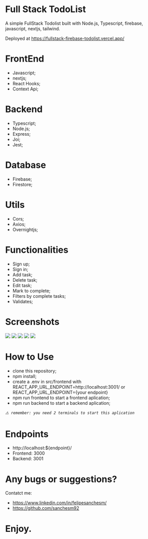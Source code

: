 
# Full Stack TodoList

A simple FullStack Todolist built with Node.js, Typescript, firebase, javascript, nextjs, tailwind.

Deployed at https://fullstack-firebase-todolist.vercel.app/

# FrontEnd

- Javascript;
- nextjs;
- React Hooks;
- Context Api;

# Backend

- Typescript;
- Node.js;
- Express;
- Joi;
- Jest;

# Database

- Firebase;
- Firestore;

# Utils

- Cors;
- Axios;
- Overnightjs;

# Functionalities

- Sign up;
- Sign in;
- Add task;
- Delete task;
- Edit task;
- Mark to complete;
- Filters by complete tasks;
- Validates;

# Screenshots

<img src="https://ibb.co/rpfBmZh" />
<img src="https://ibb.co/84RprP3" />
<img src="https://ibb.co/ngV8P3X" />
<img src="https://ibb.co/KqdZ22M" />
<img src="https://ibb.co/12nCCLC" />


# How to Use

- clone this repository;
- npm install;
- create a .env in src/frontend with REACT_APP_URL_ENDPOINT=http://localhost:3001/ or REACT_APP_URL_ENDPOINT={your endpoint}
- npm run frontend to start a frontend aplication;
- npm run backend to start a backend aplication;

*`⚠️ remember: you need 2 terminals to start this aplication`*

# Endpoints

- http://localhost:${endpoint}/
- Frontend: 3000
- Backend: 3001

# Any bugs or suggestions?
Contatct me:
- https://www.linkedin.com/in/felipesanchesm/
- https://github.com/sanchesm92

# Enjoy.
